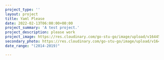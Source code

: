```yaml
---
project_type: ''
layout: project
title: Yaml Please
date: 2022-02-13T06:00:00+00:00
project_summary: 'A test project.'
project_description: please work
project_image: https://res.cloudinary.com/go-stu-go/image/upload/v1644551620/home/gostugo/bed_test_02_aweeb8.png
secondary_photo: https://res.cloudinary.com/go-stu-go/image/upload/v1644551611/home/gostugo/new_lines_iexk2y.png
date_range: "(2014-2019)"

---
```

